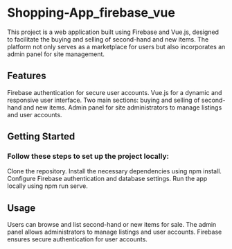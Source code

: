 # Shopping-App_firebase_vue
This project is a web application built using Firebase and Vue.js, designed to facilitate the buying and selling of second-hand and new items. The platform not only serves as a marketplace for users but also incorporates an admin panel for site management.

## Features
Firebase authentication for secure user accounts.
Vue.js for a dynamic and responsive user interface.
Two main sections: buying and selling of second-hand and new items.
Admin panel for site administrators to manage listings and user accounts.

## Getting Started
### Follow these steps to set up the project locally:

Clone the repository.
Install the necessary dependencies using npm install.
Configure Firebase authentication and database settings.
Run the app locally using npm run serve.

## Usage
Users can browse and list second-hand or new items for sale.
The admin panel allows administrators to manage listings and user accounts.
Firebase ensures secure authentication for user accounts.
